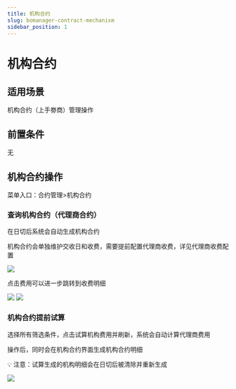 ```yaml
---
title: 机构合约
slug: bomanager-contract-mechanism
sidebar_position: 1
---
```



# 机构合约

## 适用场景

机构合约（上手劵商）管理操作

## 前置条件

无

## 机构合约操作

菜单入口：合约管理&gt;机构合约

### **查询****机构****合约（代理商合约）**

在日切后系统会自动生成机构合约

机构合约会单独维护交收日和收费，需要提前配置代理商收费，详见代理商收费配置

<img src="/assets/Et1KbMN9coNyd6x46YtcIbWsn4f.png"/>

点击费用可以进一步跳转到收费明细

<img src="/assets/Kzw5bLKXNoE0W0xLYxRcS9PznRd.png"/>

<img src="/assets/IjqibbcNloI04Fx8m2rcV3b2n3g.png"/>

### 机构**合约提前****试****算**

选择所有筛选条件，点击试算机构费用并刷新，系统会自动计算代理商费用

操作后，同时会在机构合约界面生成机构合约明细

<div class="callout callout-bg-2 callout-border-2">
<p>💡 注意：试算生成的机构明细会在日切后被清除并重新生成</p>
</div>

<img src="/assets/Z8g8bUWymoccbNxqq4CcP0w7nrg.png"/>

